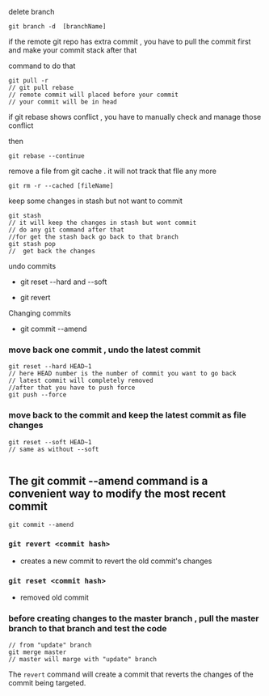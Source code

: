 delete branch 

```
git branch -d  [branchName]
```

if the remote git repo has extra commit , you have to pull the commit first and make your commit stack after that 

command to do that 

```
git pull -r  
// git pull rebase 
// remote commit will placed before your commit 
// your commit will be in head
```

if git rebase shows conflict , you have to manually check and manage those conflict 

then     

```
git rebase --continue 
```

remove a  file from git cache . it will not track that flle any more

```
git rm -r --cached [fileName]
```

keep some changes in stash but not want to commit 

```
git stash 
// it will keep the changes in stash but wont commit 
// do any git command after that 
//for get the stash back go back to that branch 
git stash pop 
//  get back the changes
```

undo commits 

- git reset --hard and --soft 

- git revert 

Changing commits 

- git commit --amend

### move back one commit , undo the latest commit

```
git reset --hard HEAD~1
// here HEAD number is the number of commit you want to go back
// latest commit will completely removed 
//after that you have to push force 
git push --force
```

### move back to the commit  and keep the latest commit as file changes

```
git reset --soft HEAD~1 
// same as without --soft 
    
```

## The git commit --amend command is **a convenient way to modify the most recent commit**

```
git commit --amend
```

### `git revert <commit hash>`

- creates a new commit to revert the old commit's changes 

### `git reset <commit hash>`

- removed old commit 

### before creating changes to the master branch , pull the master branch to that branch and test the code

```
// from "update" branch 
git merge master
// master will marge with "update" branch
```

The `revert` command will create a commit that reverts the changes of the commit being targeted.

```

```
